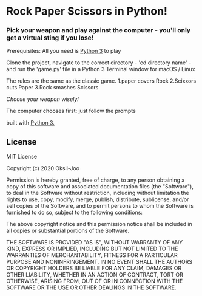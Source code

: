 # Rock Paper Scissors in Python!

### Pick your weapon and play against the computer - you'll only get a virtual sting if you lose!

Prerequisites: All you need is [Python 3](https://www.python.org/) to play

Clone the project, navigate to the correct directory - 'cd directory name' - and run the 'game.py' file in a Python 3 Terminal window for macOS / Linux

The rules are the same as the classic game.
1.paper covers Rock
2.Scixxors cuts Paper 3.Rock smashes Scissors

_Choose your weapon wisely!_

The computer chooses first: just follow the prompts

built with [Python 3.](https://www.python.org/)

## License
MIT License

Copyright (c) 2020 Oksil-Joo

Permission is hereby granted, free of charge, to any person obtaining a copy
of this software and associated documentation files (the "Software"), to deal
in the Software without restriction, including without limitation the rights
to use, copy, modify, merge, publish, distribute, sublicense, and/or sell
copies of the Software, and to permit persons to whom the Software is
furnished to do so, subject to the following conditions:

The above copyright notice and this permission notice shall be included in all
copies or substantial portions of the Software.

THE SOFTWARE IS PROVIDED "AS IS", WITHOUT WARRANTY OF ANY KIND, EXPRESS OR
IMPLIED, INCLUDING BUT NOT LIMITED TO THE WARRANTIES OF MERCHANTABILITY,
FITNESS FOR A PARTICULAR PURPOSE AND NONINFRINGEMENT. IN NO EVENT SHALL THE
AUTHORS OR COPYRIGHT HOLDERS BE LIABLE FOR ANY CLAIM, DAMAGES OR OTHER
LIABILITY, WHETHER IN AN ACTION OF CONTRACT, TORT OR OTHERWISE, ARISING FROM,
OUT OF OR IN CONNECTION WITH THE SOFTWARE OR THE USE OR OTHER DEALINGS IN THE
SOFTWARE.

